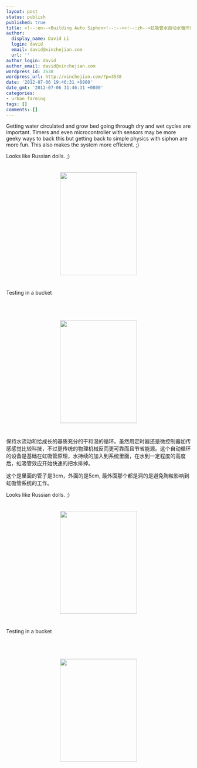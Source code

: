 ```yaml
---
layout: post
status: publish
published: true
title: <!--:en-->Building Auto Siphon<!--:--><!--:zh-->虹吸管水自动水循环设备<!--:-->
author:
  display_name: David Li
  login: david
  email: david@xinchejian.com
  url: ''
author_login: david
author_email: david@xinchejian.com
wordpress_id: 3538
wordpress_url: http://xinchejian.com/?p=3538
date: '2012-07-06 19:46:31 +0800'
date_gmt: '2012-07-06 11:46:31 +0800'
categories:
- urban farming
tags: []
comments: []
---
```

<p><!--:en-->Getting water circulated and grow bed going through dry and wet cycles are important. Timers and even microcontroller with sensors may be  more geeky ways to back this but getting back to simple physics with siphon are more fun. This also makes the system more efficient. ;) </p>
<p>Looks like Russian dolls. ;) <br /><br /><center><a href='http://xinchejian.com/wp-content/uploads/2012/07/353F8773-1876-4D2B-8B3A-C14C90E622AB12.jpg'><img src='http://xinchejian.com/wp-content/uploads/2012/07/353F8773-1876-4D2B-8B3A-C14C90E622AB12.jpg' border='0' width='210' height='281' style='margin:5px'></a></center><br /><br />
Testing in a bucket</p>
<p><br /><br /><center><a href='http://xinchejian.com/wp-content/uploads/2012/07/E55055E6-07FD-4FE7-AA62-F3DB6F99F3AB13.jpg'><img src='http://xinchejian.com/wp-content/uploads/2012/07/E55055E6-07FD-4FE7-AA62-F3DB6F99F3AB13.jpg' border='0' width='210' height='281' style='margin:5px'></a></center><br /><br /><!--:--><!--:zh-->保持水流动和给成长的基质充分的干和湿的循环。虽然用定时器还是微控制器加传感感觉比较科技，不过更传统的物理机械反而更可靠而且节省能源。这个自动循环的设备是基础在虹吸管原理，水持续的加入到系统里面，在水到一定程度的高度后，虹吸管效应开始快速的把水排掉。</p>
<p>这个是里面的管子是3cm，外面的是5cm, 最外面那个都是洞的是避免陶粒影响到虹吸管系统的工作。</p>
<p>Looks like Russian dolls. ;) <br /><br /><center><a href='http://xinchejian.com/wp-content/uploads/2012/07/353F8773-1876-4D2B-8B3A-C14C90E622AB12.jpg'><img src='http://xinchejian.com/wp-content/uploads/2012/07/353F8773-1876-4D2B-8B3A-C14C90E622AB12.jpg' border='0' width='210' height='281' style='margin:5px'></a></center><br /><br />
Testing in a bucket</p>
<p><br /><br /><center><a href='http://xinchejian.com/wp-content/uploads/2012/07/E55055E6-07FD-4FE7-AA62-F3DB6F99F3AB13.jpg'><img src='http://xinchejian.com/wp-content/uploads/2012/07/E55055E6-07FD-4FE7-AA62-F3DB6F99F3AB13.jpg' border='0' width='210' height='281' style='margin:5px'></a></center><br /><br /><!--:--></p>
